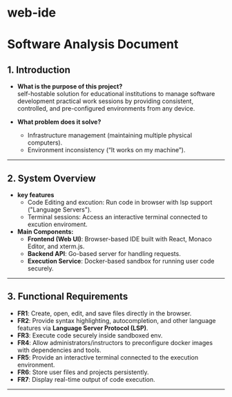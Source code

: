 # web-ide
# Software Analysis Document

## 1. Introduction
- **What is the purpose of this project?**  
self-hostable solution for educational institutions to manage software development practical work sessions by providing consistent, controlled, and pre-configured environments from any device.

- **What problem does it solve?**  
  - Infrastructure management (maintaining multiple physical computers).
  - Environment inconsistency (“It works on my machine”).
---

## 2. System Overview
- **key features**  
  - Code Editing and excution: Run code in browser with lsp support ("Language Servers").
  - Terminal sessions: Access an interactive terminal connected to excution enviroment.
- **Main Components:**
  - **Frontend (Web UI)**: Browser-based IDE built with React, Monaco Editor, and xterm.js.  
  - **Backend API**: Go-based server for handling requests.  
  - **Execution Service**: Docker-based sandbox for running user code securely.  
---

## 3. Functional Requirements
- **FR1**: Create, open, edit, and save files directly in the browser.  
- **FR2**: Provide syntax highlighting, autocompletion, and other language features via **Language Server Protocol (LSP)**.  
- **FR3**: Execute code securely inside sandboxed env.  
- **FR4**: Allow administrators/instructors to preconfigure docker images with dependencies and tools.  
- **FR5**: Provide an interactive terminal connected to the execution environment.  
- **FR6**: Store user files and projects persistently.
- **FR7**: Display real-time output of code execution.
---
